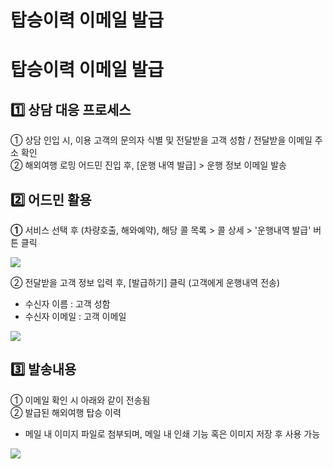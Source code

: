 # 탑승이력 이메일 발급

**탑승이력 이메일 발급**
===============

**1️⃣ 상담 대응 프로세스**
------------------

① 상담 인입 시, 이용 고객의 문의자 식별 및 전달받을 고객 성함 / 전달받을 이메일 주소 확인   
② 해외여행 로밍 어드민 진입 후, [운행 내역 발급] > 운행 정보 이메일 발송

**2️⃣ 어드민 활용**
--------------

**①** 서비스 선택 후 (차량호출, 해와예약), 해당 콜 목록 > 콜 상세 > '운행내역 발급' 버튼 클릭

![](https://kakaomobilitysupport.zendesk.com/hc/article_attachments/35426441511833)

② 전달받을 고객 정보 입력 후, [발급하기] 클릭 (고객에게 운행내역 전송)

* 수신자 이름 : 고객 성함
* 수신자 이메일 : 고객 이메일

![](https://kakaomobilitysupport.zendesk.com/hc/article_attachments/35426519488409)

**3️⃣ 발송내용**
------------

① 이메일 확인 시 아래와 같이 전송됨  
② 발급된 해외여행 탑승 이력

* 메일 내 이미지 파일로 첨부되며, 메일 내 인쇄 기능 혹은 이미지 저장 후 사용 가능

![](https://kakaomobilitysupport.zendesk.com/hc/article_attachments/35426639857305)